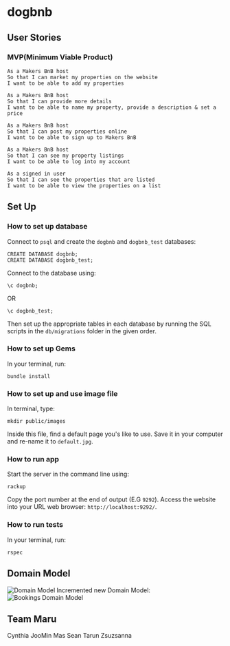 # dogbnb

## User Stories
### MVP(Minimum Viable Product)
```
As a Makers BnB host
So that I can market my properties on the website
I want to be able to add my properties 

As a Makers BnB host
So that I can provide more details
I want to be able to name my property, provide a description & set a price

As a Makers BnB host
So that I can post my properties online
I want to be able to sign up to Makers BnB

As a Makers BnB host
So that I can see my property listings
I want to be able to log into my account

As a signed in user
So that I can see the properties that are listed
I want to be able to view the properties on a list
```


## Set Up
### How to set up database
Connect to `psql` and create the `dogbnb` and `dogbnb_test` databases:
```
CREATE DATABASE dogbnb;
CREATE DATABASE dogbnb_test;
```
Connect to the database using:

```
\c dogbnb;
```
OR
```
\c dogbnb_test;
```
Then set up the appropriate tables in each database by running the SQL scripts in the `db/migrations` folder in the given order.

### How to set up Gems
In your terminal, run:
```
bundle install
```

### How to set up and use image file
In terminal, type:
```
mkdir public/images
```
Inside this file, find a default page you's like to use.
Save it in your computer and re-name it to `default.jpg`.

### How to run app
Start the server in the command line using:
```
rackup
```
Copy the port number at the end of output (E.G `9292`).
Access the website into your URL web browser: `http://localhost:9292/`.

### How to run tests
In your terminal, run:
```
rspec
```

## Domain Model
<img src="https://i.imgur.com/8WEHdVo.png" title="Domain Model">
Incremented new Domain Model:
<img src="https://i.imgur.com/7PcxY13.png" title="Bookings Domain Model">

## Team Maru
Cynthia
JooMin
Mas
Sean
Tarun
Zsuzsanna

